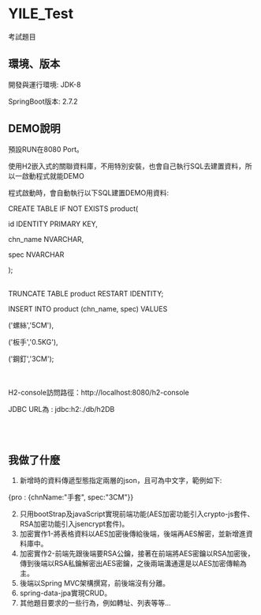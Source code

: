 # YILE_Test
考試題目

## 環境、版本

開發與運行環境: JDK-8

SpringBoot版本: 2.7.2

## DEMO說明

預設RUN在8080 Port。

使用H2嵌入式的關聯資料庫，不用特別安裝，也會自己執行SQL去建置資料，所以一啟動程式就能DEMO

程式啟動時，會自動執行以下SQL建置DEMO用資料:

CREATE TABLE IF NOT EXISTS product(

  id IDENTITY PRIMARY KEY,

  chn_name NVARCHAR,

  spec NVARCHAR

);

<br>
TRUNCATE TABLE product RESTART IDENTITY;

INSERT INTO product (chn_name, spec) VALUES
	
  ('螺絲','5CM'),
	
  ('板手','0.5KG'),
	
  ('鋼釘','3CM');

<br><br>
H2-console訪問路徑：http://localhost:8080/h2-console

JDBC URL為 : jdbc:h2:./db/h2DB


<br><br>
## 我做了什麼

1. 新增時的資料傳遞型態指定兩層的json，且可為中文字，範例如下:

{pro : {chnName:"手套", spec:"3CM"}}

2. 只用bootStrap及javaScript實現前端功能(AES加密功能引入crypto-js套件、RSA加密功能引入jsencrypt套件)。
3. 加密實作1-將表格資料以AES加密後傳給後端，後端再AES解密，並新增進資料庫中。
4. 加密實作2-前端先跟後端要RSA公鑰，接著在前端將AES密鑰以RSA加密後，傳到後端以RSA私鑰解密出AES密鑰，之後兩端溝通還是以AES加密傳輸為主。
5. 後端以Spring MVC架構撰寫，前後端沒有分離。
6. spring-data-jpa實現CRUD。
7. 其他題目要求的一些行為，例如轉址、列表等等...

